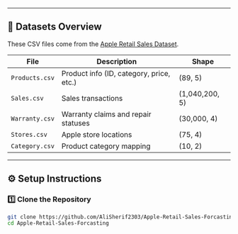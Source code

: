 
---

## 🧠 Datasets Overview

These CSV files come from the [Apple Retail Sales Dataset](https://www.kaggle.com/datasets/amangarg08/apple-retail-sales-dataset).

| File | Description | Shape |
|------|--------------|--------|
| `Products.csv` | Product info (ID, category, price, etc.) | (89, 5) |
| `Sales.csv` | Sales transactions | (1,040,200, 5) |
| `Warranty.csv` | Warranty claims and repair statuses | (30,000, 4) |
| `Stores.csv` | Apple store locations | (75, 4) |
| `Category.csv` | Product category mapping | (10, 2) |

---

## ⚙️ Setup Instructions

### 1️⃣ Clone the Repository
```bash
git clone https://github.com/AliSherif2303/Apple-Retail-Sales-Forcasting.git
cd Apple-Retail-Sales-Forcasting
